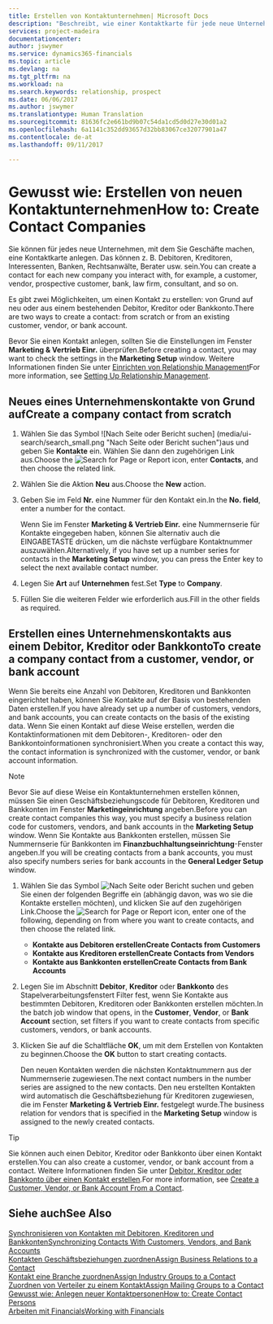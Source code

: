 ```yaml
---
title: Erstellen von Kontaktunternehmen| Microsoft Docs
description: "Beschreibt, wie einer Kontaktkarte für jede neue Unternehmung oder potentielle neuen Unternehmung erstellt wird, mit dem Sie eine Geschäftsbeziehung haben."
services: project-madeira
documentationcenter: 
author: jswymer
ms.service: dynamics365-financials
ms.topic: article
ms.devlang: na
ms.tgt_pltfrm: na
ms.workload: na
ms.search.keywords: relationship, prospect
ms.date: 06/06/2017
ms.author: jswymer
ms.translationtype: Human Translation
ms.sourcegitcommit: 81636fc2e661bd9b07c54da1cd5d0d27e30d01a2
ms.openlocfilehash: 6a1141c352dd93657d32bb83067ce32077901a47
ms.contentlocale: de-at
ms.lasthandoff: 09/11/2017

---
```

# <a name="how-to-create-contact-companies"></a><span data-ttu-id="0dc20-103">Gewusst wie: Erstellen von neuen Kontaktunternehmen</span><span class="sxs-lookup"><span data-stu-id="0dc20-103">How to: Create Contact Companies</span></span>
<span data-ttu-id="0dc20-104">Sie können für jedes neue Unternehmen, mit dem Sie Geschäfte machen, eine Kontaktkarte anlegen. Das können z. B. Debitoren, Kreditoren, Interessenten, Banken, Rechtsanwälte, Berater usw. sein.</span><span class="sxs-lookup"><span data-stu-id="0dc20-104">You can create a contact for each new company you interact with, for example, a customer, vendor, prospective customer, bank, law firm, consultant, and so on.</span></span>

<span data-ttu-id="0dc20-105">Es gibt zwei Möglichkeiten, um einen Kontakt zu erstellen: von Grund auf neu oder aus einem bestehenden Debitor, Kreditor oder Bankkonto.</span><span class="sxs-lookup"><span data-stu-id="0dc20-105">There are two ways to create a contact: from scratch or from an existing customer, vendor, or bank account.</span></span>

<span data-ttu-id="0dc20-106">Bevor Sie einen Kontakt anlegen, sollten Sie die Einstellungen im Fenster **Marketing & Vertrieb Einr.** überprüfen.</span><span class="sxs-lookup"><span data-stu-id="0dc20-106">Before creating a contact, you may want to check the settings in the **Marketing Setup** window.</span></span> <span data-ttu-id="0dc20-107">Weitere Informationen finden Sie unter [Einrichten von Relationship Management](marketing-setup-marketing.md)</span><span class="sxs-lookup"><span data-stu-id="0dc20-107">For more information, see [Setting Up Relationship Management](marketing-setup-marketing.md).</span></span>

## <a name="create-a-company-contact-from-scratch"></a><span data-ttu-id="0dc20-108">Neues eines Unternehmenskontakte von Grund auf</span><span class="sxs-lookup"><span data-stu-id="0dc20-108">Create a company contact from scratch</span></span>
1. <span data-ttu-id="0dc20-109">Wählen Sie das Symbol ![Nach Seite oder Bericht suchen] (media/ui-search/search_small.png "Nach Seite oder Bericht suchen")aus und geben Sie **Kontakte** ein. Wählen Sie dann den zugehörigen Link aus.</span><span class="sxs-lookup"><span data-stu-id="0dc20-109">Choose the ![Search for Page or Report](media/ui-search/search_small.png "Search for Page or Report icon") icon, enter **Contacts**, and then choose the related link.</span></span>
2. <span data-ttu-id="0dc20-110">Wählen Sie die Aktion **Neu** aus.</span><span class="sxs-lookup"><span data-stu-id="0dc20-110">Choose the **New** action.</span></span>
3. <span data-ttu-id="0dc20-111">Geben Sie im Feld **Nr.** eine Nummer für den Kontakt ein.</span><span class="sxs-lookup"><span data-stu-id="0dc20-111">In the **No. field**, enter a number for the contact.</span></span>

    <span data-ttu-id="0dc20-112">Wenn Sie im Fenster **Marketing & Vertrieb Einr.** eine Nummernserie für Kontakte eingegeben haben, können Sie alternativ auch die EINGABETASTE drücken, um die nächste verfügbare Kontaktnummer auszuwählen.</span><span class="sxs-lookup"><span data-stu-id="0dc20-112">Alternatively, if you have set up a number series for contacts in the **Marketing Setup** window, you can press the Enter key to select the next available contact number.</span></span>  
4. <span data-ttu-id="0dc20-113">Legen Sie **Art** auf **Unternehmen** fest.</span><span class="sxs-lookup"><span data-stu-id="0dc20-113">Set **Type** to **Company**.</span></span>
5. <span data-ttu-id="0dc20-114">Füllen Sie die weiteren Felder wie erforderlich aus.</span><span class="sxs-lookup"><span data-stu-id="0dc20-114">Fill in the other fields as required.</span></span>

## <a name="to-create-a-company-contact-from-a-customer-vendor-or-bank-account"></a><span data-ttu-id="0dc20-115">Erstellen eines Unternehmenskontakts aus einem Debitor, Kreditor oder Bankkonto</span><span class="sxs-lookup"><span data-stu-id="0dc20-115">To create a company contact from a customer, vendor, or bank account</span></span>
<span data-ttu-id="0dc20-116">Wenn Sie bereits eine Anzahl von Debitoren, Kreditoren und Bankkonten eingerichtet haben, können Sie Kontakte auf der Basis von bestehenden Daten erstellen.</span><span class="sxs-lookup"><span data-stu-id="0dc20-116">If you have already set up a number of customers, vendors, and bank accounts, you can create contacts on the basis of the existing data.</span></span> <span data-ttu-id="0dc20-117">Wenn Sie einen Kontakt auf diese Weise erstellen, werden die Kontaktinformationen mit dem Debitoren-, Kreditoren- oder den Bankkontoinformationen synchronisiert.</span><span class="sxs-lookup"><span data-stu-id="0dc20-117">When you create a contact this way, the contact information is synchronized with the customer, vendor, or bank account information.</span></span>

> [!NOTE]  
>   <span data-ttu-id="0dc20-118">Bevor Sie auf diese Weise ein Kontaktunternehmen erstellen können, müssen Sie einen Geschäftsbeziehungscode für Debitoren, Kreditoren und Bankkonten im Fenster **Marketingeinrichtung** angeben.</span><span class="sxs-lookup"><span data-stu-id="0dc20-118">Before you can create contact companies this way, you must specify a business relation code for customers, vendors, and bank accounts in the **Marketing Setup** window.</span></span> <span data-ttu-id="0dc20-119">Wenn Sie Kontakte aus Bankkonten erstellen, müssen Sie Nummernserie für Bankkonten im **Finanzbuchhaltungseinrichtung**-Fenster angeben.</span><span class="sxs-lookup"><span data-stu-id="0dc20-119">If you will be creating contacts from a bank accounts, you must also specify numbers series for bank accounts in the **General Ledger Setup** window.</span></span>

1. <span data-ttu-id="0dc20-120">Wählen Sie das Symbol ![Nach Seite oder Bericht suchen](media/ui-search/search_small.png "Nach Seite oder Bericht suchen") und geben Sie einen der folgenden Begriffe ein (abhängig davon, was wo sie die Kontakte erstellen möchten), und klicken Sie auf den zugehörigen Link.</span><span class="sxs-lookup"><span data-stu-id="0dc20-120">Choose the ![Search for Page or Report](media/ui-search/search_small.png "Search for Page or Report icon") icon, enter one of the following, depending on from where you want to create contacts, and then choose the related link.</span></span>
   * <span data-ttu-id="0dc20-121">**Kontakte aus Debitoren erstellen**</span><span class="sxs-lookup"><span data-stu-id="0dc20-121">**Create Contacts from Customers**</span></span>
   * <span data-ttu-id="0dc20-122">**Kontakte aus Kreditoren erstellen**</span><span class="sxs-lookup"><span data-stu-id="0dc20-122">**Create Contacts from Vendors**</span></span>
   * <span data-ttu-id="0dc20-123">**Kontakte aus Bankkonten erstellen**</span><span class="sxs-lookup"><span data-stu-id="0dc20-123">**Create Contacts from Bank Accounts**</span></span>
2. <span data-ttu-id="0dc20-124">Legen Sie im Abschnitt **Debitor**, **Kreditor** oder **Bankkonto** des Stapelverarbeitungsfenstert Filter fest, wenn Sie Kontakte aus bestimmten Debitoren, Kreditoren oder Bankkonten erstellen möchten.</span><span class="sxs-lookup"><span data-stu-id="0dc20-124">In the batch job window that opens, in the **Customer**, **Vendor**, or **Bank Account** section, set filters if you want to create contacts from specific customers, vendors, or bank accounts.</span></span>
3. <span data-ttu-id="0dc20-125">Klicken Sie auf die Schaltfläche **OK**, um mit dem Erstellen von Kontakten zu beginnen.</span><span class="sxs-lookup"><span data-stu-id="0dc20-125">Choose the **OK** button to start creating contacts.</span></span>

    <span data-ttu-id="0dc20-126">Den neuen Kontakten werden die nächsten Kontaktnummern aus der Nummernserie zugewiesen.</span><span class="sxs-lookup"><span data-stu-id="0dc20-126">The next contact numbers in the number series are assigned to the new contacts.</span></span> <span data-ttu-id="0dc20-127">Den neu erstellten Kontakten wird automatisch die Geschäftsbeziehung für Kreditoren zugewiesen, die im Fenster **Marketing & Vertrieb Einr.** festgelegt wurde.</span><span class="sxs-lookup"><span data-stu-id="0dc20-127">The business relation for vendors that is specified in the **Marketing Setup** window is assigned to the newly created contacts.</span></span>

> [!TIP]  
>   <span data-ttu-id="0dc20-128">Sie können auch einen Debitor, Kreditor oder Bankkonto über einen Kontakt erstellen.</span><span class="sxs-lookup"><span data-stu-id="0dc20-128">You can also create a customer, vendor, or bank account from a contact.</span></span> <span data-ttu-id="0dc20-129">Weitere Informationen finden Sie unter [Debitor, Kreditor oder Bankkonto über einen Kontakt erstellen](marketing-how-create-contacts-new-customers-vendors-bank-accounts.md).</span><span class="sxs-lookup"><span data-stu-id="0dc20-129">For more information, see [Create a Customer, Vendor, or Bank Account From a Contact](marketing-how-create-contacts-new-customers-vendors-bank-accounts.md).</span></span>

## <a name="see-also"></a><span data-ttu-id="0dc20-130">Siehe auch</span><span class="sxs-lookup"><span data-stu-id="0dc20-130">See Also</span></span>
[<span data-ttu-id="0dc20-131">Synchronisieren von Kontakten mit Debitoren, Kreditoren und Bankkonten</span><span class="sxs-lookup"><span data-stu-id="0dc20-131">Synchronizing Contacts With Customers, Vendors, and Bank Accounts</span></span>](marketing-synchronize-contacts-customers-vendors-bank-accounts.md)  
[<span data-ttu-id="0dc20-132">Kontakten Geschäftsbeziehungen zuordnen</span><span class="sxs-lookup"><span data-stu-id="0dc20-132">Assign Business Relations to a Contact</span></span>](marketing-business-relations.md#AssignBusRelContact)  
[<span data-ttu-id="0dc20-133">Kontakt eine Branche zuordnen</span><span class="sxs-lookup"><span data-stu-id="0dc20-133">Assign Industry Groups to a Contact</span></span>](marketing-industry-groups.md#AssignIndustryGroupContact)  
[<span data-ttu-id="0dc20-134">Zuordnen von Verteiler zu einem Kontakt</span><span class="sxs-lookup"><span data-stu-id="0dc20-134">Assign Mailing Groups to a Contact</span></span>](marketing-mailing-groups.md#AssignMailGroupContact)  
[<span data-ttu-id="0dc20-135">Gewusst wie: Anlegen neuer Kontaktpersonen</span><span class="sxs-lookup"><span data-stu-id="0dc20-135">How to: Create Contact Persons</span></span>](marketing-create-contact-persons.md)  
[<span data-ttu-id="0dc20-136">Arbeiten mit Financials</span><span class="sxs-lookup"><span data-stu-id="0dc20-136">Working with Financials</span></span>](ui-work-product.md)

